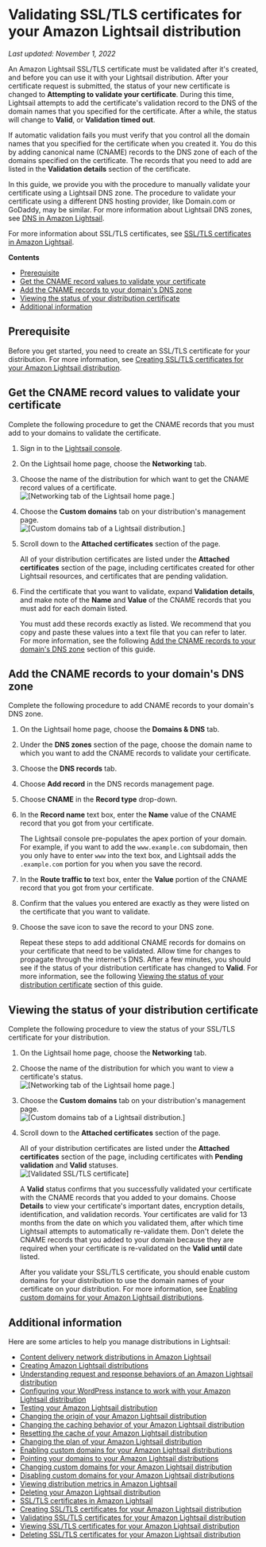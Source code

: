 # Validating SSL/TLS certificates for your Amazon Lightsail distribution<a name="amazon-lightsail-validating-a-distribution-certificate"></a>

 *Last updated: November 1, 2022* 

An Amazon Lightsail SSL/TLS certificate must be validated after it's created, and before you can use it with your Lightsail distribution\. After your certificate request is submitted, the status of your new certificate is changed to **Attempting to validate your certificate**\. During this time, Lightsail attempts to add the certificate's validation record to the DNS of the domain names that you specified for the certificate\. After a while, the status will change to **Valid**, or **Validation timed out**\.

If automatic validation fails you must verify that you control all the domain names that you specified for the certificate when you created it\. You do this by adding canonical name \(CNAME\) records to the DNS zone of each of the domains specified on the certificate\. The records that you need to add are listed in the **Validation details** section of the certificate\.

In this guide, we provide you with the procedure to manually validate your certificate using a Lightsail DNS zone\. The procedure to validate your certificate using a different DNS hosting provider, like Domain\.com or GoDaddy, may be similar\. For more information about Lightsail DNS zones, see [DNS in Amazon Lightsail](understanding-dns-in-amazon-lightsail.md)\.

For more information about SSL/TLS certificates, see [SSL/TLS certificates in Amazon Lightsail](understanding-tls-ssl-certificates-in-lightsail-https.md)\.

**Contents**
+ [Prerequisite](#validate-distribution-certificate-prerequisite)
+ [Get the CNAME record values to validate your certificate](#get-distribution-certificate-cname-records)
+ [Add the CNAME records to your domain's DNS zone](#add-distribution-certificate-cname-records)
+ [Viewing the status of your distribution certificate](#viewing-distribution-certificate-status)
+ [Additional information](#validating-distribution-certificates-additional-information)

## Prerequisite<a name="validate-distribution-certificate-prerequisite"></a>

Before you get started, you need to create an SSL/TLS certificate for your distribution\. For more information, see [Creating SSL/TLS certificates for your Amazon Lightsail distribution](amazon-lightsail-create-a-distribution-certificate.md)\.

## Get the CNAME record values to validate your certificate<a name="get-distribution-certificate-cname-records"></a>

Complete the following procedure to get the CNAME records that you must add to your domains to validate the certificate\.

1. Sign in to the [Lightsail console](https://lightsail.aws.amazon.com/)\.

1. On the Lightsail home page, choose the **Networking** tab\.

1. Choose the name of the distribution for which want to get the CNAME record values of a certificate\.  
![\[Networking tab of the Lightsail home page.\]](https://d9yljz1nd5001.cloudfront.net/en_us/f1c62fa5316bf1df017e7afb5a0e0a21/images/lightsail-home-page-networking.png)

1. Choose the **Custom domains** tab on your distribution's management page\.  
![\[Custom domains tab of a Lightsail distribution.\]](https://d9yljz1nd5001.cloudfront.net/en_us/f1c62fa5316bf1df017e7afb5a0e0a21/images/lightsail-distribution-custom-domains-tab.png)

1. Scroll down to the **Attached certificates** section of the page\.

   All of your distribution certificates are listed under the **Attached certificates** section of the page, including certificates created for other Lightsail resources, and certificates that are pending validation\.

1. Find the certificate that you want to validate, expand **Validation details**, and make note of the **Name** and **Value** of the CNAME records that you must add for each domain listed\.

   You must add these records exactly as listed\. We recommend that you copy and paste these values into a text file that you can refer to later\. For more information, see the following [Add the CNAME records to your domain's DNS zone](#add-distribution-certificate-cname-records) section of this guide\.

## Add the CNAME records to your domain's DNS zone<a name="add-distribution-certificate-cname-records"></a>

Complete the following procedure to add CNAME records to your domain's DNS zone\.

1. On the Lightsail home page, choose the **Domains & DNS** tab\.

1. Under the **DNS zones** section of the page, choose the domain name to which you want to add the CNAME records to validate your certificate\.

1. Choose the **DNS records** tab\.

1. Choose **Add record** in the DNS records management page\.

1. Choose **CNAME** in the **Record type** drop\-down\.

1. In the **Record name** text box, enter the **Name** value of the CNAME record that you got from your certificate\.

   The Lightsail console pre\-populates the apex portion of your domain\. For example, if you want to add the `www.example.com` subdomain, then you only have to enter `www` into the text box, and Lightsail adds the `.example.com` portion for you when you save the record\.

1. In the **Route traffic to** text box, enter the **Value** portion of the CNAME record that you got from your certificate\.

1. Confirm that the values you entered are exactly as they were listed on the certificate that you want to validate\.

1. Choose the save icon to save the record to your DNS zone\.

   Repeat these steps to add additional CNAME records for domains on your certificate that need to be validated\. Allow time for changes to propagate through the internet's DNS\. After a few minutes, you should see if the status of your distribution certificate has changed to **Valid**\. For more information, see the following [Viewing the status of your distribution certificate](#viewing-distribution-certificate-status) section of this guide\.

## Viewing the status of your distribution certificate<a name="viewing-distribution-certificate-status"></a>

Complete the following procedure to view the status of your SSL/TLS certificate for your distribution\.

1. On the Lightsail home page, choose the **Networking** tab\.

1. Choose the name of the distribution for which you want to view a certificate's status\.  
![\[Networking tab of the Lightsail home page.\]](https://d9yljz1nd5001.cloudfront.net/en_us/f1c62fa5316bf1df017e7afb5a0e0a21/images/lightsail-home-page-networking.png)

1. Choose the **Custom domains** tab on your distribution's management page\.  
![\[Custom domains tab of a Lightsail distribution.\]](https://d9yljz1nd5001.cloudfront.net/en_us/f1c62fa5316bf1df017e7afb5a0e0a21/images/lightsail-distribution-custom-domains-tab.png)

1. Scroll down to the **Attached certificates** section of the page\.

   All of your distribution certificates are listed under the **Attached certificates** section of the page, including certificates with **Pending validation** and **Valid** statuses\.  
![\[Validated SSL/TLS certificate\]](https://d9yljz1nd5001.cloudfront.net/en_us/f1c62fa5316bf1df017e7afb5a0e0a21/images/lightsail-validated-certificate.png)

   A **Valid** status confirms that you successfully validated your certificate with the CNAME records that you added to your domains\. Choose **Details** to view your certificate's important dates, encryption details, identification, and validation records\. Your certificates are valid for 13 months from the date on which you validated them, after which time Lightsail attempts to automatically re\-validate them\. Don't delete the CNAME records that you added to your domain because they are required when your certificate is re\-validated on the **Valid until** date listed\.

   After you validate your SSL/TLS certificate, you should enable custom domains for your distribution to use the domain names of your certificate on your distribution\. For more information, see [Enabling custom domains for your Amazon Lightsail distributions](amazon-lightsail-enabling-distribution-custom-domains.md)\.

## Additional information<a name="validating-distribution-certificates-additional-information"></a>

Here are some articles to help you manage distributions in Lightsail:
+ [Content delivery network distributions in Amazon Lightsail](amazon-lightsail-content-delivery-network-distributions.md)
+ [Creating Amazon Lightsail distributions](amazon-lightsail-creating-content-delivery-network-distribution.md)
+ [Understanding request and response behaviors of an Amazon Lightsail distribution](amazon-lightsail-distribution-request-and-response.md)
+ [Configuring your WordPress instance to work with your Amazon Lightsail distribution](amazon-lightsail-editing-wp-config-for-distribution.md)
+ [Testing your Amazon Lightsail distribution](amazon-lightsail-testing-distribution.md)
+ [Changing the origin of your Amazon Lightsail distribution](amazon-lightsail-changing-distribution-origin.md)
+ [Changing the caching behavior of your Amazon Lightsail distribution](amazon-lightsail-changing-default-cache-behavior.md)
+ [Resetting the cache of your Amazon Lightsail distribution](amazon-lightsail-resetting-distribution-cache.md)
+ [Changing the plan of your Amazon Lightsail distribution](amazon-lighstail-changing-distribution-plan.md)
+ [Enabling custom domains for your Amazon Lightsail distributions](amazon-lightsail-enabling-distribution-custom-domains.md)
+ [Pointing your domains to your Amazon Lightsail distributions](amazon-lightsail-point-domain-to-distribution.md)
+ [Changing custom domains for your Amazon Lightsail distribution](amazon-lightsail-changing-distribution-custom-domains.md)
+ [Disabling custom domains for your Amazon Lightsail distributions](amazon-lightsail-disabling-distribution-custom-domains.md)
+ [Viewing distribution metrics in Amazon Lightsail](amazon-lightsail-viewing-distribution-health-metrics.md)
+ [Deleting your Amazon Lightsail distribution](amazon-lightsail-deleting-distribution.md)
+ [SSL/TLS certificates in Amazon Lightsail](understanding-tls-ssl-certificates-in-lightsail-https.md)
+ [Creating SSL/TLS certificates for your Amazon Lightsail distribution](amazon-lightsail-create-a-distribution-certificate.md)
+ [Validating SSL/TLS certificates for your Amazon Lightsail distribution](#amazon-lightsail-validating-a-distribution-certificate)
+ [Viewing SSL/TLS certificates for your Amazon Lightsail distribution](amazon-lightsail-viewing-distribution-certificates.md)
+ [Deleting SSL/TLS certificates for your Amazon Lightsail distribution](amazon-lightsail-deleting-distribution-certificates.md)